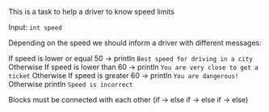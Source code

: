 This is a task to help a driver to know speed limits

Input: `int speed`

Depending on the speed we should inform a driver with different messages:

If speed is lower or equal 50 -> println `Best speed for driving in a city`
Otherwise If speed is lower than 60 -> println `You are very close to get a ticket`
Otherwise If speed is greater 60 -> println `You are dangerous!`
Otherwise println `Speed is incorrect`

<div class="hint">
  Blocks must be connected with each other (if -> else if -> else if -> else)
</div>

